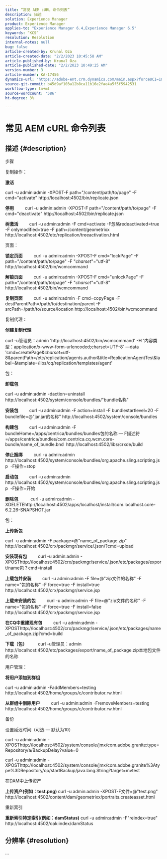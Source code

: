 ```yaml
---
title: “常见 AEM cURL 命令列表”
description: 描述
solution: Experience Manager
product: Experience Manager
applies-to: "Experience Manager 6.4,Experience Manager 6.5"
keywords: “KCS”
resolution: Resolution
internal-notes: null
bug: false
article-created-by: Krunal Oza
article-created-date: "2/2/2023 10:45:58 AM"
article-published-by: Krunal Oza
article-published-date: "2/2/2023 10:49:25 AM"
version-number: 3
article-number: KA-17456
dynamics-url: "https://adobe-ent.crm.dynamics.com/main.aspx?forceUCI=1&pagetype=entityrecord&etn=knowledgearticle&id=bd4d31c4-e6a2-ed11-aad1-6045bd006149"
source-git-commit: b45d9af103a12b8ca11b16e2fae4a5f5f5942531
workflow-type: tm+mt
source-wordcount: '586'
ht-degree: 3%

---
```


# 常见 AEM cURL 命令列表

## 描述 {#description}


步骤

复制操作：

<b>激活</b>

curl -u admin:admin -XPOST-F path=&quot;/content/path/to/page&quot; -F cmd=&quot;activate&quot; http://localhost:4502/bin/replicate.json

<b>停用</b>
        curl -u admin:admin -XPOST-F path=&quot;/content/path/to/page&quot; -F cmd=&quot;deactivate&quot; http://localhost:4502/bin/replicate.json

<b>树激活</b>
        curl -u admin:admin -F cmd=activate -F忽略redeactivated=true -F onlymodified=true -F path=/content/geometrixx http://localhost:4502/etc/replication/treeactivation.html

页面：

<b>锁定页面</b>
        curl -u admin:admin -XPOST-F cmd=&quot;lockPage&quot; -F path=&quot;/content/path/to/page&quot; -F &quot;_charset_&quot;=&quot;utf-8&quot; http://localhost:4502/bin/wcmcommand

<b>解锁页面</b>
        curl -u admin:admin -XPOST-F cmd=&quot;unlockPage&quot; -F path=&quot;/content/path/to/page&quot; -F &quot;_charset_&quot;=&quot;utf-8&quot; http://localhost:4502/bin/wcmcommand

<b>复制页面</b>
        curl -u admin:admin -F cmd=copyPage -F destParentPath=/path/to/destination/parent -F srcPath=/path/to/source/location http://localhost:4502/bin/wcmcommand

复制代理：

<b>创建复制代理</b>

curl -u管理员：admin &#39;http://localhost:4502/bin/wcmcommand&#39; -H &#39;内容类型：application/x-www-form-urlencoded;charset=UTF-8` —data &#39;cmd=createPage&amp;_charset_=utf-8&amp;parentPath=/etc/replication/agents.author&amp;title=ReplicationAgentTest&amp;label=&amp;template=/libs/cq/replication/templates/agent&#39;

包：

<b>卸载包</b>

curl -u admin:admin -daction=uninstall http://localhost:4502/system/console/bundles/&quot;bundle名称&quot;

<b>安装包</b>
        curl -u admin:admin -F action=install -F bundlestartlevel=20 -F bundlefile=@&quot;jar.jar的名称&quot; http://localhost:4502/system/console/bundles

<b>构建包</b>
        curl -u admin:admin -F bundleHome=/apps/centrica/bundles/bundles包的名称 — F描述符=/apps/centrica/bundles/com.centrica.cq.wcm.core-bundle/name_of_bundle.bnd  http://localhost:4502/libs/crxde/build

<b>停止捆绑</b>
        curl -u admin:admin http://localhost:4502/system/console/bundles/org.apache.sling.scripting.jsp  -F操作=stop

<b>启动包</b>
        curl -u admin:admin http://localhost:4502/system/console/bundles/org.apache.sling.scripting.jsp  -F操作=开始

<b>删除包</b>
         curl -u admin:admin -XDELETEhttp://localhost:4502/apps/localhost/install/com.localhost.core-6.2.26-SNAPSHOT.jar

包：

<b>上传新包</b>

curl -u admin:admin -F package=@&quot;name_of_package.zip&quot; http://localhost:4502/crx/packmgr/service/.json/?cmd=upload

<b>安装现有包</b>
        curl -u admin:admin -XPOSThttp://localhost:4502/crx/packmgr/service/.json/etc/packages/export/name包？cmd=install

<b>上载包并安装</b>
        curl -u admin:admin -F file=@&quot;zip文件的名称&quot; -F name=&quot;包的名称&quot; -F force=true -F install=true http://localhost:4502/crx/packmgr/service.jsp

<b>上载未安装的包</b>
        curl -u admin:admin -F file=@&quot;zip文件的名称&quot; -F name=&quot;包的名称&quot; -F force=true -F install=false http://localhost:4502/crx/packmgr/service.jsp

<b>在CQ中重建现有包</b>
        curl -u admin:admin -XPOSThttp://localhost:4502/crx/packmgr/service/.json/etc/packages/name_of_package.zip?cmd=build

<b>下载（包）</b>
        curl -u管理员：admin http://localhost:4502/etc/packages/export/name_of_package.zip本地包文件的名称

用户管理：

<b>将用户添加到群组</b>

curl -u admin:admin -FaddMembers=testing http://localhost:4502/home/groups/c/contributor.rw.html

<b>从群组中删除用户</b>
        curl -u admin:admin -FremoveMembers=testing http://localhost:4502/home/groups/c/contributor.rw.html

备份

设置延迟时间（可选 — 默认为10）

curl -u admin:admin -XPOSThttp://localhost:4502/system/console/jmx/com.adobe.granite:type=Repository/a/BackupDelay?value=0

curl -u admin:admin -XPOSThttp://localhost:4502/system/console/jmx/com.adobe.granite%3Atype%3DRepository/op/startBackup/java.lang.String?target=mvtest

在DAM中上传资产

<b>上传资产(例如：test.png)</b>
curl -u admin:admin -XPOST-F文件=@&quot;test.png&quot; http://localhost:4502/content/dam/geometrixx/portraits.createasset.html

重新索引

<b>重新索引特定索引(例如：damStatus)</b>
curl -u admin:admin -F&quot;reindex=true&quot; http://localhost:4502/oak:index/damStatus


## 分辨率 {#resolution}


...
